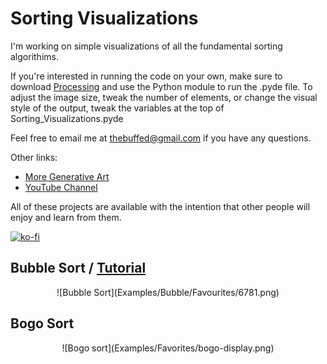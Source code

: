 # Sorting Visualizations

I'm working on simple visualizations of all the fundamental sorting algorithims.

If you're interested in running the code on your own, make sure to download [Processing](https://www.processing.org) and use the Python module to run the .pyde file. To adjust the image size, tweak the number of elements, or change the visual style of the output, tweak the variables at the top of Sorting_Visualizations.pyde

Feel free to email me at thebuffed@gmail.com if you have any questions.

Other links:
- [More Generative Art](https://github.com/erdavids/Generative-Art)
- [YouTube Channel](https://www.youtube.com/channel/UCUrmX3SvpPerq-KAfGBrgGQ)

All of these projects are available with the intention that other people will enjoy and learn from them.

[![ko-fi](https://www.ko-fi.com/img/githubbutton_sm.svg)](https://ko-fi.com/A0A6YGXL)

## Bubble Sort / [Tutorial](https://www.youtube.com/watch?v=YK2CziWXVYw)
<p align="center">![Bubble Sort](Examples/Bubble/Favourites/6781.png)

## Bogo Sort
<p align="center">![Bogo sort](Examples/Favorites/bogo-display.png)
